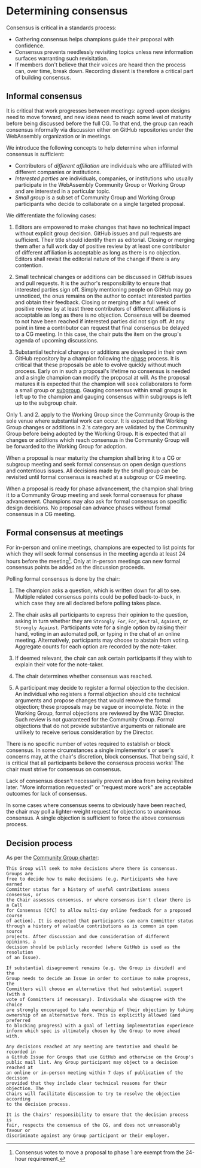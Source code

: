# Determining consensus

Consensus is critical in a standards process:

* Gathering consensus helps champions guide their proposal with confidence.
* Consensus prevents needlessly revisiting topics unless new information
  surfaces warranting such revisitation.
* If members don't believe that their voices are heard then the process can,
  over time, break down. Recording dissent is therefore a critical part of
  building consensus.

## Informal consensus

It is critical that work progresses between meetings: agreed-upon designs need
to move forward, and new ideas need to reach some level of maturity before being
discussed before the full CG. To that end, the group can reach consensus
informally via discussion either on GitHub repositories under the WebAssembly
organization or in meetings.

We introduce the following concepts to help determine when informal consensus is
sufficient:

* Contributors of *different affiliation* are individuals who are affiliated
  with different companies or institutions.
* *Interested parties* are individuals, companies, or institutions who usually
  participate in the WebAssembly Community Group or Working Group and are
  interested in a particular topic.
* *Small group* is a subset of Community Group and Working Group participants
  who decide to collaborate on a single targeted proposal.

We differentiate the following cases:

1. Editors are empowered to make changes that have no technical impact without
   explicit group decision. GitHub issues and pull requests are sufficient.
   Their title should identify them as editorial. Closing or merging them after
   a full work day of positive review by at least one contributor of different
   affiliation is acceptable as long as there is no objection. Editors shall
   revisit the editorial nature of the change if there is any contention.

2. Small technical changes or additions can be discussed in GitHub issues and
   pull requests. It is the author's responsibility to ensure that interested
   parties sign off. Simply mentioning people on GitHub may go unnoticed, the
   onus remains on the author to contact interested parties and obtain their
   feedback. Closing or merging after a full week of positive review by at least
   three contributors of different affiliations is acceptable as long as there
   is no objection. Consensus will be deemed to not have been reached if
   interested parties did not sign off. At any point in time a contributor can
   request that final consensus be delayed to a CG meeting. In this case, the
   chair puts the item on the group's agenda of upcoming discussions.

3. Substantial technical changes or additions are developed in their own GitHub
   repository by a champion following the
   [phase](https://github.com/WebAssembly/meetings/blob/main/process/phases.md)
   process. It is critical that these proposals be able to evolve quickly
   without much process. Early on in such a proposal's lifetime no consensus is
   needed and a single champion can modify the proposal at will. As the proposal
   matures it is expected that the champion will seek collaborators to form a
   small group or
   [subgroup](https://github.com/WebAssembly/meetings/blob/main/process/subgroups.md).
   Gauging consensus within small groups is left up to the champion and gauging
   consensus within subgroups is left up to the subgroup chair.

Only 1. and 2. apply to the Working Group since the Community Group is the sole
venue where substantial work can occur. It is expected that Working Group
changes or additions in 2.'s category are validated by the Community Group
before being adopted by the Working Group. It is expected that all changes or
additions which reach consensus in the Community Group will be forwarded to the
Working Group for adoption.

When a proposal is near maturity the champion shall bring it to a CG or subgroup
meeting and seek formal consensus on open design questions and contentious
issues. All decisions made by the small group can be revisited until formal
consensus is reached at a subgroup or CG meeting.

When a proposal is ready for phase advancement, the champion shall bring it to a
Community Group meeting and seek formal consensus for phase advancement.
Champions may also ask for formal consensus on specific design decisions. No
proposal can advance phases without formal consensus in a CG meeting.

## Formal consensus at meetings

For in-person and online meetings, champions are expected to list points for
which they will seek formal consensus in the meeting agenda at least 24 hours
before the meeting[^phase-1-exception]. Only at in-person meetings can new
formal consensus points be added as the discussion proceeds.

Polling formal consensus is done by the chair:

1. The champion asks a question, which is written down for all to see. Multiple
   related consensus points could be polled back-to-back, in which case they are
   all declared before polling takes place.

2. The chair asks all participants to express their opinion to the question,
   asking in turn whether they are `Strongly For`, `For`, `Neutral`, `Against`,
   or `Strongly Against`. Participants vote for a single option by raising their
   hand, voting in an automated poll, or typing in the chat of an online
   meeting. Alternatively, participants may choose to abstain from voting.
   Aggregate counts for each option are recorded by the note-taker.

3. If deemed relevant, the chair can ask certain participants if they wish to
   explain their vote for the note-taker.

4. The chair determines whether consensus was reached.

5. A participant may decide to register a formal objection to the decision. An
   individual who registers a formal objection should cite technical arguments
   and propose changes that would remove the formal objection; these proposals
   may be vague or incomplete. Note: in the Working Group, formal objections are
   reviewed by the W3C Director. Such review is not guaranteed for the Community
   Group. Formal objections that do not provide substantive arguments or
   rationale are unlikely to receive serious consideration by the Director.

There is no specific number of votes required to establish or block
consensus. In some circumstances a single implementor's or user's concerns may,
at the chair's discretion, block consensus. That being said, it is critical that
all participants believe the consensus process works! The chair must strive for
consensus on consensus.

Lack of consensus doesn't necessarily prevent an idea from being revisited
later. "More information requested" or "request more work" are acceptable
outcomes for lack of consensus.

In some cases where consensus seems to obviously have been reached, the chair
may poll a lighter-weight request for objections to unanimous consensus. A
single objection is sufficient to force the above consensus process.

[^phase-1-exception]: Consensus votes to move a proposal to phase 1 are exempt
from the 24-hour requirement.

## Decision process

As per the [Community Group charter](https://webassembly.github.io/cg-charter/):

    This Group will seek to make decisions where there is consensus. Groups are
    free to decide how to make decisions (e.g. Participants who have earned
    Committer status for a history of useful contributions assess consensus, or
    the Chair assesses consensus, or where consensus isn't clear there is a Call
    for Consensus [CfC] to allow multi-day online feedback for a proposed course
    of action). It is expected that participants can earn Committer status
    through a history of valuable contributions as is common in open source
    projects. After discussion and due consideration of different opinions, a
    decision should be publicly recorded (where GitHub is used as the resolution
    of an Issue).

    If substantial disagreement remains (e.g. the Group is divided) and the
    Group needs to decide an Issue in order to continue to make progress, the
    Committers will choose an alternative that had substantial support (with a
    vote of Committers if necessary). Individuals who disagree with the choice
    are strongly encouraged to take ownership of their objection by taking
    ownership of an alternative fork. This is explicitly allowed (and preferred
    to blocking progress) with a goal of letting implementation experience
    inform which spec is ultimately chosen by the Group to move ahead with.

    Any decisions reached at any meeting are tentative and should be recorded in
    a GitHub Issue for Groups that use GitHub and otherwise on the Group's
    public mail list. Any Group participant may object to a decision reached at
    an online or in-person meeting within 7 days of publication of the decision
    provided that they include clear technical reasons for their objection. The
    Chairs will facilitate discussion to try to resolve the objection according
    to the decision process.

    It is the Chairs' responsibility to ensure that the decision process is
    fair, respects the consensus of the CG, and does not unreasonably favour or
    discriminate against any Group participant or their employer.
